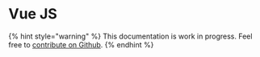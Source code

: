 # Vue JS

{% hint style="warning" %}
This documentation is work in progress. Feel free to [contribute on Github](https://github.com/surjithctly/web3forms-docs).
{% endhint %}

